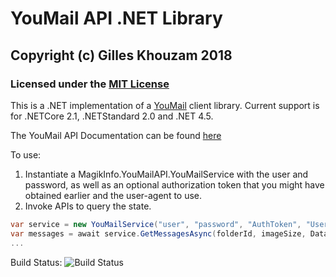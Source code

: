 # YouMail API .NET Library #

## Copyright (c) Gilles Khouzam 2018 ##

### Licensed under the [MIT License](https://opensource.org/licenses/MIT)

This is a .NET implementation of a [YouMail](https://www.youmail.com) client library. Current support is for .NETCore 2.1, .NETStandard 2.0 and .NET 4.5.

The YouMail API Documentation can be found [here](https://api.youmail.com/docs/)

To use:
1. Instantiate a MagikInfo.YouMailAPI.YouMailService with the user and password, as well as an optional authorization token that you might have obtained earlier and the user-agent to use.
3. Invoke APIs to query the state.

```C#
var service = new YouMailService("user", "password", "AuthToken", "User-Agent/Version");
var messages = await service.GetMessagesAsync(folderId, imageSize, DataFormat.MP3);
...
```

Build Status: ![Build Status](https://magikinfo.visualstudio.com/YouMailAPI/_apis/build/status/YouMailAPI-CI)
